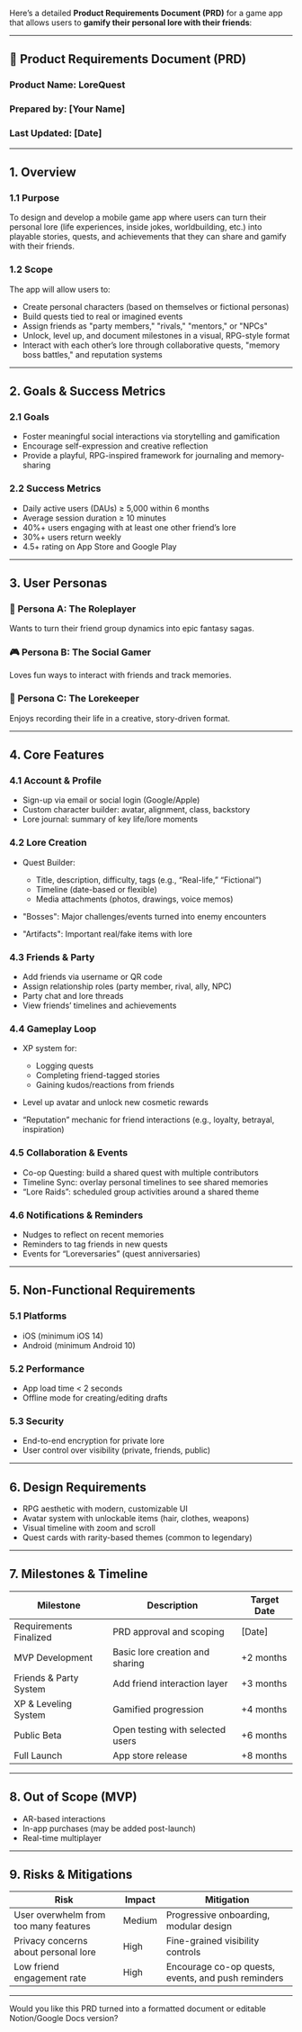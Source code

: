 Here’s a detailed **Product Requirements Document (PRD)** for a game app that allows users to **gamify their personal lore with their friends**:

---

## 📘 Product Requirements Document (PRD)

### Product Name: **LoreQuest**

### Prepared by: \[Your Name]

### Last Updated: \[Date]

---

## 1. **Overview**

### 1.1 Purpose

To design and develop a mobile game app where users can turn their personal lore (life experiences, inside jokes, worldbuilding, etc.) into playable stories, quests, and achievements that they can share and gamify with their friends.

### 1.2 Scope

The app will allow users to:

* Create personal characters (based on themselves or fictional personas)
* Build quests tied to real or imagined events
* Assign friends as "party members," "rivals," "mentors," or "NPCs"
* Unlock, level up, and document milestones in a visual, RPG-style format
* Interact with each other’s lore through collaborative quests, "memory boss battles," and reputation systems

---

## 2. **Goals & Success Metrics**

### 2.1 Goals

* Foster meaningful social interactions via storytelling and gamification
* Encourage self-expression and creative reflection
* Provide a playful, RPG-inspired framework for journaling and memory-sharing

### 2.2 Success Metrics

* Daily active users (DAUs) ≥ 5,000 within 6 months
* Average session duration ≥ 10 minutes
* 40%+ users engaging with at least one other friend’s lore
* 30%+ users return weekly
* 4.5+ rating on App Store and Google Play

---

## 3. **User Personas**

### 🌟 Persona A: The Roleplayer

Wants to turn their friend group dynamics into epic fantasy sagas.

### 🎮 Persona B: The Social Gamer

Loves fun ways to interact with friends and track memories.

### 📖 Persona C: The Lorekeeper

Enjoys recording their life in a creative, story-driven format.

---

## 4. **Core Features**

### 4.1 Account & Profile

* Sign-up via email or social login (Google/Apple)
* Custom character builder: avatar, alignment, class, backstory
* Lore journal: summary of key life/lore moments

### 4.2 Lore Creation

* Quest Builder:

  * Title, description, difficulty, tags (e.g., “Real-life,” “Fictional”)
  * Timeline (date-based or flexible)
  * Media attachments (photos, drawings, voice memos)
* "Bosses": Major challenges/events turned into enemy encounters
* "Artifacts": Important real/fake items with lore

### 4.3 Friends & Party

* Add friends via username or QR code
* Assign relationship roles (party member, rival, ally, NPC)
* Party chat and lore threads
* View friends’ timelines and achievements

### 4.4 Gameplay Loop

* XP system for:

  * Logging quests
  * Completing friend-tagged stories
  * Gaining kudos/reactions from friends
* Level up avatar and unlock new cosmetic rewards
* “Reputation” mechanic for friend interactions (e.g., loyalty, betrayal, inspiration)

### 4.5 Collaboration & Events

* Co-op Questing: build a shared quest with multiple contributors
* Timeline Sync: overlay personal timelines to see shared memories
* “Lore Raids”: scheduled group activities around a shared theme

### 4.6 Notifications & Reminders

* Nudges to reflect on recent memories
* Reminders to tag friends in new quests
* Events for “Loreversaries” (quest anniversaries)

---

## 5. **Non-Functional Requirements**

### 5.1 Platforms

* iOS (minimum iOS 14)
* Android (minimum Android 10)

### 5.2 Performance

* App load time < 2 seconds
* Offline mode for creating/editing drafts

### 5.3 Security

* End-to-end encryption for private lore
* User control over visibility (private, friends, public)

---

## 6. **Design Requirements**

* RPG aesthetic with modern, customizable UI
* Avatar system with unlockable items (hair, clothes, weapons)
* Visual timeline with zoom and scroll
* Quest cards with rarity-based themes (common to legendary)

---

## 7. **Milestones & Timeline**

| Milestone              | Description                      | Target Date |
| ---------------------- | -------------------------------- | ----------- |
| Requirements Finalized | PRD approval and scoping         | \[Date]     |
| MVP Development        | Basic lore creation and sharing  | +2 months   |
| Friends & Party System | Add friend interaction layer     | +3 months   |
| XP & Leveling System   | Gamified progression             | +4 months   |
| Public Beta            | Open testing with selected users | +6 months   |
| Full Launch            | App store release                | +8 months   |

---

## 8. **Out of Scope (MVP)**

* AR-based interactions
* In-app purchases (may be added post-launch)
* Real-time multiplayer

---

## 9. **Risks & Mitigations**

| Risk                                  | Impact | Mitigation                                         |
| ------------------------------------- | ------ | -------------------------------------------------- |
| User overwhelm from too many features | Medium | Progressive onboarding, modular design             |
| Privacy concerns about personal lore  | High   | Fine-grained visibility controls                   |
| Low friend engagement rate            | High   | Encourage co-op quests, events, and push reminders |

---

Would you like this PRD turned into a formatted document or editable Notion/Google Docs version?
